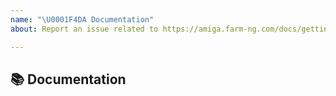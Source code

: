 ```yaml
---
name: "\U0001F4DA Documentation"
about: Report an issue related to https://amiga.farm-ng.com/docs/getting-started/

---
```


## 📚 Documentation

<!-- A clear and concise description of what content in https://amiga.farm-ng.com/docs/getting-started/ is an issue. If this has to do with the general https://farm-ng.com/ website, please file an issue at https://github.com/farm-ng/farm-ng-amiga/issues/new instead. -->
